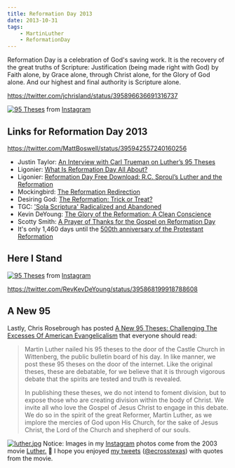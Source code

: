```yaml
---
title: Reformation Day 2013
date: 2013-10-31
tags:
    - MartinLuther
    - ReformationDay
---
```


Reformation Day is a celebration of God's saving work. It is the recovery of the great truths of Scripture: Justification (being made right with God) by Faith alone, by Grace alone, through Christ alone, for the Glory of God alone. And our highest and final authority is Scripture alone.

https://twitter.com/jchrisland/status/395896636691316737

[![95 Theses](images/ed40df3c425211e3acaf22000ae80c8d_8.jpg)](http://instagram.com/p/gI_Aj5t87k/) from [Instagram](http://instagram.com/p/gI_Aj5t87k/)

## Links for Reformation Day 2013

https://twitter.com/MattBoswell/status/395942557240160256

- Justin Taylor: [An Interview with Carl Trueman on Luther’s 95 Theses](http://thegospelcoalition.org/blogs/justintaylor/2013/10/31/an-interview-with-carl-trueman-on-luthers-95-theses/?utm_source=feedburner&utm_medium=feed&utm_campaign=Feed%3A+between2worlds+%28Between+Two+Worlds%29)
- Ligonier: [What Is Reformation Day All About?](http://www.ligonier.org/blog/what-reformation-day-all-about/)
- Ligonier: [Reformation Day Free Download: R.C. Sproul’s Luther and the Reformation](http://www.ligonier.org/blog/reformation-day-free-download-rc-sprouls-luther-and-reformation/)
- Mockingbird: [The Reformation Redirection](http://www.mbird.com/2013/10/the-reformation-redirection/)
- Desiring God: [The Reformation: Trick or Treat?](http://www.desiringgod.org/blog/posts/the-reformation-trick-or-treat)
- TGC: ['Sola Scriptura' Radicalized and Abandoned](http://thegospelcoalition.org/blogs/tgc/2013/10/31/sola-scriptura-radicalized-and-abandoned/)
- Kevin DeYoung: [The Glory of the Reformation: A Clean Conscience](http://thegospelcoalition.org/blogs/kevindeyoung/2013/10/31/the-glory-of-the-reformation-a-clean-conscience/)
- Scotty Smith: [A Prayer of Thanks for the Gospel on Reformation Day](http://thegospelcoalition.org/blogs/scottysmith/2013/10/31/a-prayer-of-thanks-for-the-gospel-on-reformation-day/)
- It's only 1,460 days until the [500th anniversary of the Protestant Reformation](http://reformation500.ligonier.org)

## Here I Stand

[![95 Theses](images/1208251_1428684347355592_1995520125_n.jpg)](http://instagram.com/p/gHy6PlN8ze/) from [Instagram](http://instagram.com/p/gHy6PlN8ze/)

https://twitter.com/RevKevDeYoung/status/395868199918788608

## A New 95

Lastly, Chris Rosebrough has posted [A New 95 Theses: Challenging The Excesses Of American Evangelicalism](http://www.fightingforthefaith.com/a-new-95-theses-challenging-the-excesses-of-american-evangelicalism.html) that everyone should read:

> Martin Luther nailed his 95 theses to the door of the Castle Church in Wittenberg, the public bulletin board of his day. In like manner, we post these 95 theses on the door of the internet. Like the original theses, these are debatable, for we believe that it is through vigorous debate that the spirits are tested and truth is revealed.
>
> In publishing these theses, we do not intend to foment division, but to expose those who are creating division within the body of Christ. We invite all who love the Gospel of Jesus Christ to engage in this debate. We do so in the spirit of the great Reformer, Martin Luther, as we implore the mercies of God upon His Church, for the sake of Jesus Christ, the Lord of the Church and shepherd of our souls.

[![luther.jpg](images/luther.jpg)](https://amzn.to/3Q7u11h) Notice: Images in my [Instagram](http://instagram.com/ecrosstexas/) photos come from the 2003 movie [Luther.](https://amzn.to/3Q7u11h) 💸 I hope you enjoyed [my tweets](http://twitter.com/ecrosstexas/) ([@ecrosstexas](http://twitter.com/ecrosstexas/)) with quotes from the movie.